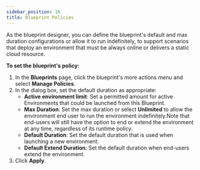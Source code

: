 ```yaml
---
sidebar_position: 16
title: Blueprint Policies
---
```


As the blueprint designer, you can define the blueprint's default and max duration configurations or allow it to run indefinitely, to support scenarios that deploy an environment that must be always online or delivers a static cloud resource.

**To set the blueprint's policy:** 

1. In the **Blueprints** page, click the blueprint's more actions menu and select **Manage Policies**. 
2. In the dialog box, set the default duration as appropriate:
    * __Active environment limit__: Set a permitted amount for active Environments that could be launched from this Blueprint.
    * __Max Duration__: Set the max duration or select **Unlimited** to allow the environment end user to run the environment indefinitely.Note that end-users will still have the option to end or extend the environment at any time, regardless of its runtime policy.
    * __Default Duration__: Set the default duration that is used when launching a new environment.
    * __Default Extend Duration__: Set the default duration when end-users extend the environment.
4. Click __Apply__.
